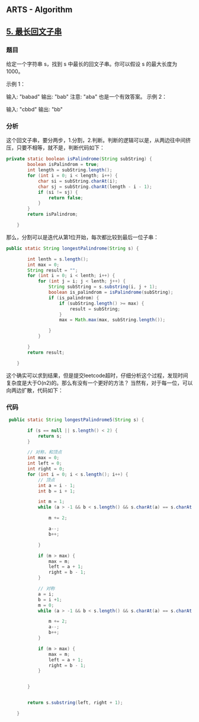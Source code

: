 ## ARTS - Algorithm

## [5. 最长回文子串](https://leetcode-cn.com/problems/longest-palindromic-substring/)

### 题目

给定一个字符串 s，找到 s 中最长的回文子串。你可以假设 s 的最大长度为 1000。

示例 1：

输入: "babad"
输出: "bab"
注意: "aba" 也是一个有效答案。
示例 2：

输入: "cbbd"
输出: "bb"

### 分析

这个回文子串，要分两步，1.分割，2.判断。判断的逻辑可以是，从两边往中间挤压，只要不相等，就不是，判断代码如下：

```java
private static boolean isPalindrome(String subString) {
        boolean isPalindrom = true;
        int length = subString.length();
        for (int i = 0; i < length; i++) {
            char si = subString.charAt(i);
            char sj = subString.charAt(length - i - 1);
            if (si != sj) {
                return false;
            }
        }
        return isPalindrom;

    }
```

那么，分割可以是迭代从第1位开始，每次都比较到最后一位子串：

```java
public static String longestPalindrome(String s) {

        int lenth = s.length();
        int max = 0;
        String result = "";
        for (int i = 0; i < lenth; i++) {
            for (int j = i; j < lenth; j++) {
                String subString = s.substring(i, j + 1);
                boolean is_palindrom = isPalindrome(subString);
                if (is_palindrom) {
                    if (subString.length() >= max) {
                        result = subString;
                    }
                    max = Math.max(max, subString.length());

                }
            }

        }
        return result;

    }
```

这个确实可以求到结果，但是提交leetcode超时，仔细分析这个过程，发现时间复杂度是大于O(n2)的。那么有没有一个更好的方法？ 当然有，对于每一位，可以向两边扩散，代码如下：



### 代码

```java
 public static String longestPalindrome5(String s) {

        if (s == null || s.length() < 2) {
            return s;
        }

        // 对称，和顶点
        int max = 0;
        int left = 0;
        int right = 0;
        for (int i = 0; i < s.length(); i++) {
            // 顶点
            int a = i - 1;
            int b = i + 1;

            int m = 1;
            while (a > -1 && b < s.length() && s.charAt(a) == s.charAt(b)) {

                m += 2;

                a--;
                b++;

            }

            if (m > max) {
                max = m;
                left = a + 1;
                right = b - 1;
            }

            // 对称
            a = i;
            b = i +1;
            m = 0;
            while (a > -1 && b < s.length() && s.charAt(a) == s.charAt(b)) {

                m += 2;
                a--;
                b++;
            }

            if (m > max) {
                max = m;
                left = a + 1;
                right = b - 1;
            }


        }


        return s.substring(left, right + 1);

    }
```

